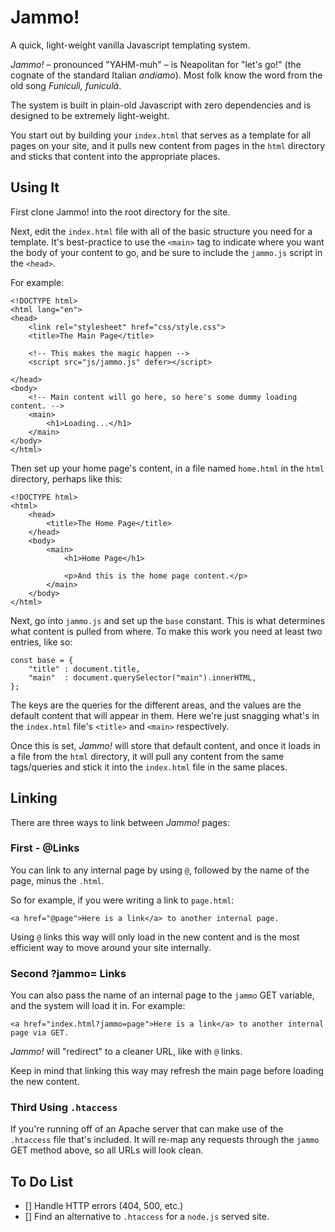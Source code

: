 # Jammo!
A quick, light-weight vanilla Javascript templating system.

*Jammo!* – pronounced "YAHM-muh" – is Neapolitan for "let's go!" (the cognate of the standard Italian *andiamo*). Most folk know the word from the old song *Funiculì, funiculà*.

The system is built in plain-old Javascript with zero dependencies and is designed to be extremely light-weight. 

You start out by building your `index.html` that serves as a template for all pages on your site, and it pulls new content from pages in the `html` directory and sticks that content into the appropriate places.

## Using It

First clone Jammo! into the root directory for the site.

Next, edit the `index.html` file with all of the basic structure you need for a template. It's best-practice to use the `<main>` tag to indicate where you want the body of your content to go, and be sure to include the `jammo.js` script in the `<head>`.

For example:

```
<!DOCTYPE html>
<html lang="en">
<head>
    <link rel="stylesheet" href="css/style.css">
    <title>The Main Page</title>

    <!-- This makes the magic happen -->
    <script src="js/jammo.js" defer></script>

</head>
<body>
    <!-- Main content will go here, so here's some dummy loading content. -->
    <main>
        <h1>Loading...</h1>
    </main>
</body>
</html>
```

Then set up your home page's content, in a file named `home.html` in the `html` directory, perhaps like this:

```
<!DOCTYPE html>
<html>
    <head>
        <title>The Home Page</title>
    </head>
    <body>
        <main>
            <h1>Home Page</h1>

            <p>And this is the home page content.</p>
        </main>
    </body>
</html>
```

Next, go into `jammo.js` and set up the `base` constant. This is what determines what content is pulled from where. To make this work you need at least two entries, like so:

```
const base = {
    "title" : document.title,
    "main"  : document.querySelector("main").innerHTML,
};
```

The keys are the queries for the different areas, and the values are the default content that will appear in them. Here we're just snagging what's in the `index.html` file's `<title>` and `<main>` respectively.

Once this is set, *Jammo!* will store that default content, and once it loads in a file from the `html` directory, it will pull any content from the same tags/queries and stick it into the `index.html` file in the same places.

## Linking

There are three ways to link between *Jammo!* pages:

### First - @Links

You can link to any internal page by using  `@`, followed by the name of the page, minus the `.html`.

So for example, if you were writing a link to `page.html`:

```
<a href="@page">Here is a link</a> to another internal page.
```

Using `@` links this way will only load in the new content and is the most efficient way to move around your site internally.

### Second ?jammo= Links

You can also pass the name of an internal page to the `jammo` GET variable, and the system will load it in. For example:

```
<a href="index.html?jammo=page">Here is a link</a> to another internal page via GET.
```

*Jammo!* will "redirect" to a cleaner URL, like with `@` links.

Keep in mind that linking this way may refresh the main page before loading the new content.

### Third Using `.htaccess`

If you're running off of an Apache server that can make use of the `.htaccess` file that's included. It will re-map any requests through the `jammo` GET method above, so all URLs will look clean.

## To Do List
- [] Handle HTTP errors (404, 500, etc.)
- [] Find an alternative to `.htaccess` for a `node.js` served site.